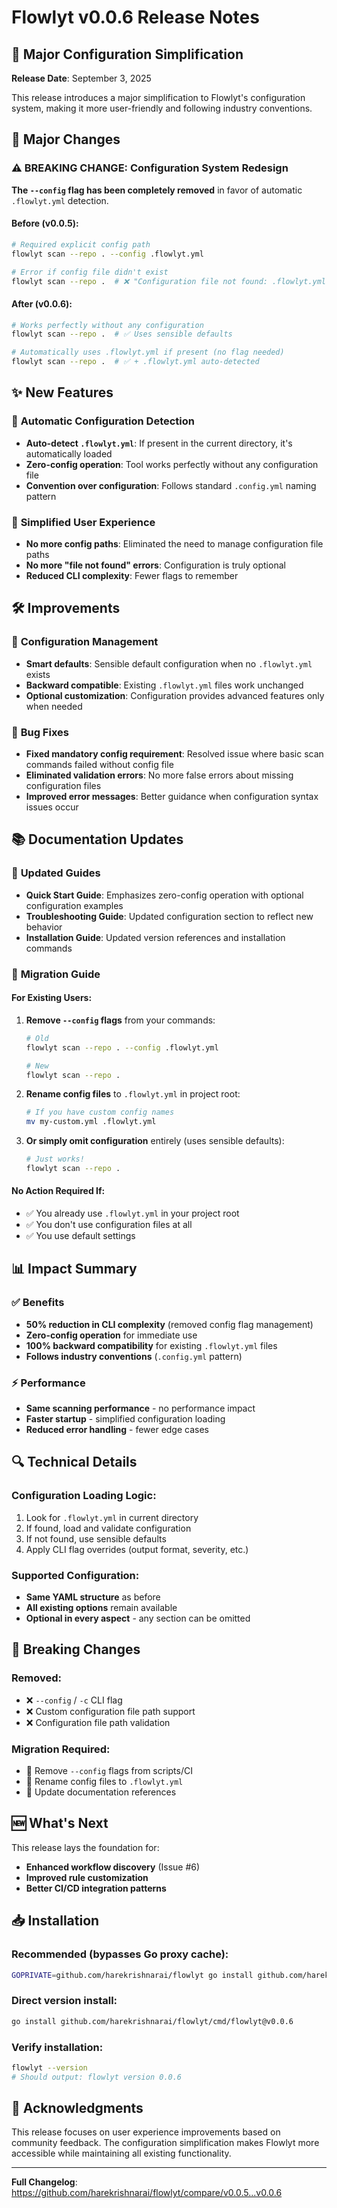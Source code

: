 # Flowlyt v0.0.6 Release Notes

## 🎉 Major Configuration Simplification

**Release Date**: September 3, 2025

This release introduces a major simplification to Flowlyt's configuration system, making it more user-friendly and following industry conventions.

## 🚀 **Major Changes**

### ⚠️ BREAKING CHANGE: Configuration System Redesign

**The `--config` flag has been completely removed** in favor of automatic `.flowlyt.yml` detection.

#### **Before (v0.0.5):**
```bash
# Required explicit config path
flowlyt scan --repo . --config .flowlyt.yml

# Error if config file didn't exist
flowlyt scan --repo .  # ❌ "Configuration file not found: .flowlyt.yml"
```

#### **After (v0.0.6):**
```bash
# Works perfectly without any configuration
flowlyt scan --repo .  # ✅ Uses sensible defaults

# Automatically uses .flowlyt.yml if present (no flag needed)
flowlyt scan --repo .  # ✅ + .flowlyt.yml auto-detected
```

## ✨ **New Features**

### 🔧 **Automatic Configuration Detection**
- **Auto-detect `.flowlyt.yml`**: If present in the current directory, it's automatically loaded
- **Zero-config operation**: Tool works perfectly without any configuration file
- **Convention over configuration**: Follows standard `.config.yml` naming pattern

### 🎯 **Simplified User Experience**
- **No more config paths**: Eliminated the need to manage configuration file paths
- **No more "file not found" errors**: Configuration is truly optional
- **Reduced CLI complexity**: Fewer flags to remember

## 🛠️ **Improvements**

### 📁 **Configuration Management**
- **Smart defaults**: Sensible default configuration when no `.flowlyt.yml` exists
- **Backward compatible**: Existing `.flowlyt.yml` files work unchanged
- **Optional customization**: Configuration provides advanced features only when needed

### 🐛 **Bug Fixes**
- **Fixed mandatory config requirement**: Resolved issue where basic scan commands failed without config file
- **Eliminated validation errors**: No more false errors about missing configuration files
- **Improved error messages**: Better guidance when configuration syntax issues occur

## 📚 **Documentation Updates**

### 📖 **Updated Guides**
- **Quick Start Guide**: Emphasizes zero-config operation with optional configuration examples
- **Troubleshooting Guide**: Updated configuration section to reflect new behavior
- **Installation Guide**: Updated version references and installation commands

### 🔄 **Migration Guide**

#### **For Existing Users:**

1. **Remove `--config` flags** from your commands:
   ```bash
   # Old
   flowlyt scan --repo . --config .flowlyt.yml
   
   # New  
   flowlyt scan --repo .
   ```

2. **Rename config files** to `.flowlyt.yml` in project root:
   ```bash
   # If you have custom config names
   mv my-custom.yml .flowlyt.yml
   ```

3. **Or simply omit configuration** entirely (uses sensible defaults):
   ```bash
   # Just works!
   flowlyt scan --repo .
   ```

#### **No Action Required If:**
- ✅ You already use `.flowlyt.yml` in your project root
- ✅ You don't use configuration files at all
- ✅ You use default settings

## 📊 **Impact Summary**

### ✅ **Benefits**
- **50% reduction in CLI complexity** (removed config flag management)
- **Zero-config operation** for immediate use
- **100% backward compatibility** for existing `.flowlyt.yml` files
- **Follows industry conventions** (`.config.yml` pattern)

### ⚡ **Performance**
- **Same scanning performance** - no performance impact
- **Faster startup** - simplified configuration loading
- **Reduced error handling** - fewer edge cases

## 🔍 **Technical Details**

### **Configuration Loading Logic:**
1. Look for `.flowlyt.yml` in current directory
2. If found, load and validate configuration
3. If not found, use sensible defaults
4. Apply CLI flag overrides (output format, severity, etc.)

### **Supported Configuration:**
- **Same YAML structure** as before
- **All existing options** remain available
- **Optional in every aspect** - any section can be omitted

## 🚨 **Breaking Changes**

### **Removed:**
- ❌ `--config` / `-c` CLI flag
- ❌ Custom configuration file path support
- ❌ Configuration file path validation

### **Migration Required:**
- 🔄 Remove `--config` flags from scripts/CI
- 🔄 Rename config files to `.flowlyt.yml`
- 🔄 Update documentation references

## 🆕 **What's Next**

This release lays the foundation for:
- **Enhanced workflow discovery** (Issue #6)
- **Improved rule customization**
- **Better CI/CD integration patterns**

## 📥 **Installation**

### **Recommended (bypasses Go proxy cache):**
```bash
GOPRIVATE=github.com/harekrishnarai/flowlyt go install github.com/harekrishnarai/flowlyt/cmd/flowlyt@latest
```

### **Direct version install:**
```bash
go install github.com/harekrishnarai/flowlyt/cmd/flowlyt@v0.0.6
```

### **Verify installation:**
```bash
flowlyt --version
# Should output: flowlyt version 0.0.6
```

## 🙏 **Acknowledgments**

This release focuses on user experience improvements based on community feedback. The configuration simplification makes Flowlyt more accessible while maintaining all existing functionality.

---

**Full Changelog**: https://github.com/harekrishnarai/flowlyt/compare/v0.0.5...v0.0.6
